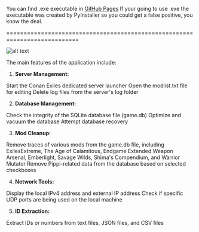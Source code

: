 You can find .exe executable in [GitHub Pages](https://github.com/sibercat/SibercatsLauncher/releases) If your going to use .exe the executable was created by PyInstaller so you could get a false positive, you know the deal.

===========================================================================

![alt text](https://cdn.discordapp.com/attachments/512167211943591943/1306385603981607002/Untitled.png?ex=673679e7&is=67352867&hm=47fb4130f44dffe4cc4928eded09b3b46bea35a8edf63f6ce3d298ba0a48d8de&)

The main features of the application include:

1. **Server Management:**

Start the Conan Exiles dedicated server launcher
Open the modlist.txt file for editing
Delete log files from the server's log folder


2. **Database Management:**

Check the integrity of the SQLite database file (game.db)
Optimize and vacuum the database
Attempt database recovery


3. **Mod Cleanup:**

Remove traces of various mods from the game.db file, including ExilesExtreme, The Age of Calamitous, Endgame Extended Weapon Arsenal, Emberlight, Savage Wilds, Shima's Compendium, and Warrior Mutator
Remove Pippi-related data from the database based on selected checkboxes


4. **Network Tools:**

Display the local IPv4 address and external IP address
Check if specific UDP ports are being used on the local machine


5. **ID Extraction:**

Extract IDs or numbers from text files, JSON files, and CSV files
